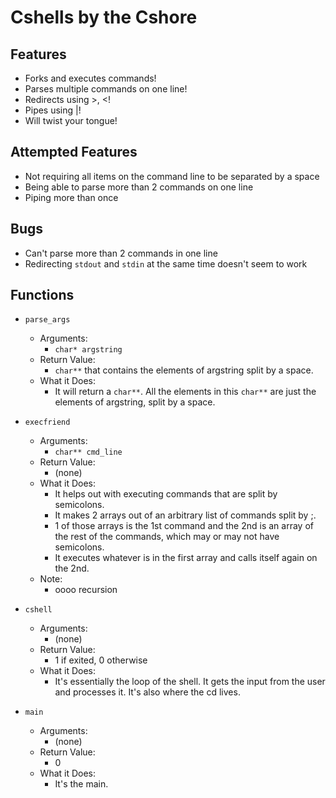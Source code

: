 # Cshells by the Cshore

## Features
* Forks and executes commands!
* Parses multiple commands on one line!
* Redirects using >, <!
* Pipes using |!
* Will twist your tongue!

## Attempted Features
* Not requiring all items on the command line to be separated by a space
* Being able to parse more than 2 commands on one line
* Piping more than once

## Bugs
* Can't parse more than 2 commands in one line
* Redirecting `stdout` and `stdin` at the same time doesn't seem to work

## Functions

* `parse_args`
	* Arguments:
	    * `char* argstring`
	* Return Value:
		* `char**` that contains the elements of argstring split by a space.
	* What it Does:
	    * It will return a `char**`. All the elements in this `char**` are just the elements of argstring, split by a space.
* `execfriend`
	* Arguments:
	    * `char** cmd_line`
	* Return Value:
		* (none)
	* What it Does:
	    * It helps out with executing commands that are split by semicolons.
	    * It makes 2 arrays out of an arbitrary list of commands split by ;.
	    * 1 of those arrays is the 1st command and the 2nd is an array of
	    the rest of the commands, which may or may not have semicolons.
	    * It executes whatever is in the first array and calls itself
	    again on the 2nd.
	* Note:
	   * oooo recursion

* `cshell`
	* Arguments:
	    * (none)
	* Return Value:
		* 1 if exited, 0 otherwise
	* What it Does:
	    * It's essentially the loop of the shell. It gets the input from
	    the user and processes it. It's also where the cd lives.

* `main`
	* Arguments:
	    * (none)
	* Return Value:
		* 0
	* What it Does:
	   * It's the main.
